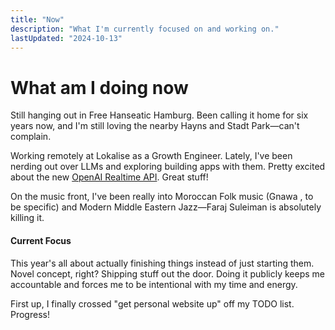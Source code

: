 ```yaml
---
title: "Now"
description: "What I'm currently focused on and working on."
lastUpdated: "2024-10-13"
---
```


# What am I doing now

Still hanging out in Free Hanseatic Hamburg. Been calling it home for six years now, and I'm still loving the nearby Hayns and Stadt Park—can't complain.

Working remotely at Lokalise as a Growth Engineer. Lately, I've been nerding out over LLMs and exploring building apps with them. Pretty excited about the new [OpenAI Realtime API](https://openai.com/index/introducing-the-realtime-api/). Great stuff!

On the music front, I've been really into Moroccan Folk music (Gnawa , to be specific) and Modern Middle Eastern Jazz—Faraj Suleiman is absolutely killing it.

#### Current Focus

This year's all about actually finishing things instead of just starting them. Novel concept, right? Shipping stuff out the door. Doing it publicly keeps me accountable and forces me to be intentional with my time and energy.

First up, I finally crossed "get personal website up" off my TODO list. Progress!
